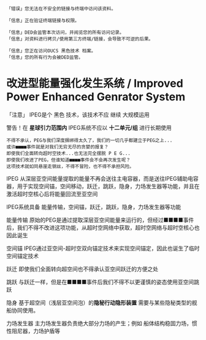 	「错误」您无法在不安全的链接与终端中访问该资料。
	
	「信息」正在验证终端链接与权限。
	
	「信息」DED会监管本次访问，并阅览您的所有访问记录。
	「信息」对资料进行拷贝/使用第三方终端/链接，会导致不可逆的后果。
	
	「信息」您正在访问OUCS 黑色技术 档案。
	「信息」您的所有行为会被DED监管。

# 改进型能量强化发生系统 / Improved Power Enhanced Genrator System

「注意」 IPEG是个 黑色 技术，该技术不应 继续 大规模运用

警告！在 **星球引力范围内** IPEG系统不应以 **十二单元/组** 进行长期使用

	不得不承认，PEG与我们深度捆绑得太久了，我们的一切几乎都建立于PEG之上...
	或许■■■■事件就是对我们无穷无尽的贪婪的报复？
	即使我们全面转向超时空技术...也无法完全摆脱 P E G...
	即使我们改进了PEG，但谁知道■■■■事件会不会再次发生呢？
	这项技术就如同悬崖走钢丝，不得不冒险，也不得不承担风险。
	

IPEG 从深层亚空间能量提取的能量不再会送往主电容器，而是送往IPEG辅助电容器，用于实现空间锚，空间移动，跃迁，跳跃，隐身，力场发生器等功能，并且在激活超时空核心后将能量回流至亚空间



IPEG系统具备 能量传输，空间锚，跃迁，跳跃，隐身，力场发生器等功能

能量传输 原始的PEG是通过提取深层亚空间能量来运行的，但经过■■■■事件后，我们不得不改进这项功能，从超时空网络中获取，超时空网络与超时空核心也因此诞生

空间锚 IPEG通过亚空间-超时空双向锚定技术来实现空间锚定，因此也诞生了临时空间锚定技术

跃迁 即使我们全面转向超空间也不得承认亚空间跃迁的方便之处

跳跃 与跃迁一样，但是在■■■■事件后我们不得不以更谨慎的姿态使用亚空间跳跃

隐身 基于超空间（浅层亚空间泡）的**隐秘行动隐形装置** 需要与某些隐秘类型的舰船协同使用。

力场发生器 主力场发生器负责绝大部分力场的产生；例如 船体结构稳固力场，惯性阻尼器，力场护盾等



